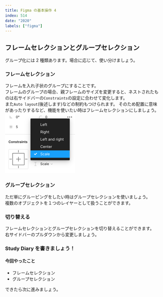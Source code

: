 ```yaml
---
title: Figma の基本操作 4
index: 514
date: "2020"
labels: ["figma"]
---
```


## フレームセレクションとグループセレクション

グループ化には 2 種類あります。場合に応じて、使い分けましょう。

### フレームセレクション

フレームを入れ子状のグループにすることです。  
フレームのグループの場合、親フレームのサイズを変更すると、ネストされたものは右サイドバーの`Constraints`の設定に合わせて変化します。  
また`Auto layout`(後述します)などの制約もつけられます。
そのため配置に意味があったりするなど、機能を使いたい時はフレームセレクションにしましょう。  
![constraints](./img/constraints.png)

### グループセレクション

ただ単にグルーピングをしたい時はグループセレクションを使いましょう。  
複数のオブジェクトを１つのレイヤーとして扱うことができます。

### 切り替える

フレームセレクションとグループセレクションを切り替えることができます。  
右サイドバーのプルダウンから変更しましょう。

### Study Diary を書きましょう！

#### 今回やったこと

- フレームセレクション
- グループセレクション

できたら次に進みましょう。
